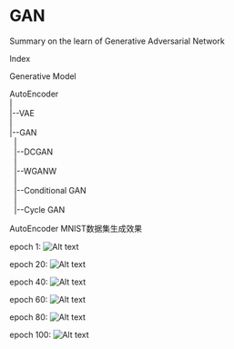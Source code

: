 # GAN
Summary on the learn of Generative Adversarial Network

Index

Generative Model

AutoEncoder<br>
|<br>
|--VAE<br>
|<br>
|--GAN<br>
&nbsp;&nbsp;|<br>
&nbsp;&nbsp;|--DCGAN<br>
&nbsp;&nbsp;|<br>
&nbsp;&nbsp;|--WGANW<br>
&nbsp;&nbsp;|<br>
&nbsp;&nbsp;|--Conditional GAN<br>
&nbsp;&nbsp;|<br>
&nbsp;&nbsp;|--Cycle GAN<br>

AutoEncoder MNIST数据集生成效果<br>

epoch 1:
![Alt text](https://github.com/SaulZhang/GAN/blob/master/pic/image_epoch1.png)

epoch 20:
![Alt text](https://github.com/SaulZhang/GAN/blob/master/pic/image_epoch20.png)

epoch 40:
![Alt text](https://github.com/SaulZhang/GAN/blob/master/pic/image_epoch40.png)

epoch 60:
![Alt text](https://github.com/SaulZhang/GAN/blob/master/pic/image_epoch60.png)

epoch 80:
![Alt text](https://github.com/SaulZhang/GAN/blob/master/pic/image_epoch80.png)

epoch 100:
![Alt text](https://github.com/SaulZhang/GAN/blob/master/pic/image_epoch100.png)
